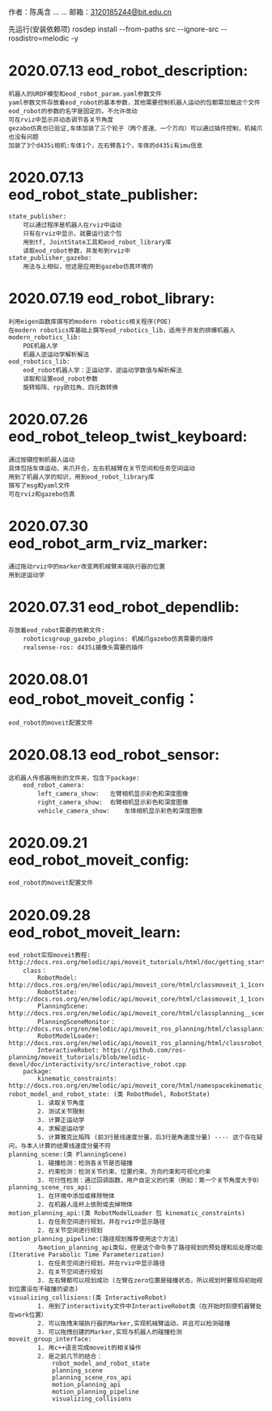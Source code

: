 
作者：陈禹含 ... ... 
邮箱：3120185244@bit.edu.cn

先运行(安装依赖项)
rosdep install --from-paths src --ignore-src --rosdistro=melodic -y

# 2020.07.13 eod_robot_description: 
	机器人的URDF模型和eod_robot_param.yaml参数文件
	yaml参数文件存放着eod_robot的基本参数，其他需要控制机器人运动的包都需加载这个文件
	eod_robot的参数的名字是固定的，不允许改动
	可在rviz中显示并动态调节各关节角度
	gezabo仿真也已验证,车体加装了三个轮子（两个差速、一个万向）可以通过插件控制，机械爪也没有问题
	加装了3个d435i相机:车体1个，左右臂各1个，车体的d435i有imu信息


# 2020.07.13 eod_robot_state_publisher:
	state_publisher:
		可以通过程序是机器人在rviz中运动
		只有在rviz中显示，就要运行这个包
		用到tf, JointState工具和eod_robot_library库
		读取eod_robot参数，并发布到rviz中
	state_publisher_gazebo:
		用法与上相似，但这是应用到gazebo仿真环境的
	
	

# 2020.07.19 eod_robot_library:
	利用eigen函数库撰写的modern robotics相关程序(POE)
	在modern robotics库基础上撰写eod_robotics_lib，适用于开发的排爆机器人
	modern_robotics_lib:
		POE机器人学
		机器人逆运动学解析解法
	eod_robotics_lib:
		eod_robot机器人学：正运动学，逆运动学数值与解析解法
		读取和设置eod_robot参数
		旋转矩阵、rpy欧拉角、四元数转换


# 2020.07.26 eod_robot_teleop_twist_keyboard:
	通过按键控制机器人运动
	具体包括车体运动、夹爪开合，左右机械臂在关节空间和任务空间运动
	用到了机器人学的知识，用到eod_robot_library库
	撰写了msg和yaml文件
	可在rviz和gazebo仿真


# 2020.07.30 eod_robot_arm_rviz_marker:
	通过拖动rviz中的marker改变两机械臂末端执行器的位置
	用到逆运动学


# 2020.07.31 eod_robot_dependlib:
	存放着eod_robot需要的依赖文件:
		roboticsgroup_gazebo_plugins: 机械爪gazebo仿真需要的插件
		realsense-ros: d435i摄像头需要的插件


# 2020.08.01 eod_robot_moveit_config：
	eod_robot的moveit配置文件


# 2020.08.13 eod_robot_sensor:
	这机器人传感器用到的文件夹，包含下package:
		eod_robot_camera:
			left_camera_show:	左臂相机显示彩色和深度图像
			right_camera_show:	右臂相机显示彩色和深度图像
			vehicle_camera_show:	车体相机显示彩色和深度图像

# 2020.09.21 eod_robot_moveit_config:
	eod_robot的moveit配置文件

# 2020.09.28 eod_robot_moveit_learn:
	eod_robot实现moveit教程: http://docs.ros.org/melodic/api/moveit_tutorials/html/doc/getting_started/getting_started.html
		class：
			RobotModel: http://docs.ros.org/en/melodic/api/moveit_core/html/classmoveit_1_1core_1_1RobotModel.html
			RobotState: http://docs.ros.org/en/melodic/api/moveit_core/html/classmoveit_1_1core_1_1RobotState.html
			PlanningScene: http://docs.ros.org/en/melodic/api/moveit_core/html/classplanning__scene_1_1PlanningScene.html
			PlanningSceneMonitor： http://docs.ros.org/en/melodic/api/moveit_ros_planning/html/classplanning__scene__monitor_1_1PlanningSceneMonitor.html
			RobotModelLoader: http://docs.ros.org/en/melodic/api/moveit_ros_planning/html/classrobot__model__loader_1_1RobotModelLoader.html
			InteractiveRobot: https://github.com/ros-planning/moveit_tutorials/blob/melodic-devel/doc/interactivity/src/interactive_robot.cpp
		package:
			kinematic_constraints: http://docs.ros.org/en/melodic/api/moveit_core/html/namespacekinematic__constraints.html#a88becba14be9ced36fefc7980271e132
	robot_model_and_robot_state: (类 RobotModel, RobotState)
			1. 读取关节角度
			2. 测试关节限制
			3. 计算正运动学
			4. 求解逆运动学
			5. 计算雅克比矩阵 (前3行是线速度分量，后3行是角速度分量) ---- 这个存在疑问，与本人计算的结果线速度分量不符
	planning_scene:(类 PlanningScene)
			1. 碰撞检测：检测各关节是否碰撞
			2. 约束检测：检测关节约束、位置约束、方向约束和可视化约束
			3. 可行性检测：通过回调函数，用户自定义的约束（例如：第一个关节角度大于0）
	planning_scene_ros_api:
			1. 在环境中添加或移除物体
			2. 在机器人连杆上依附或去掉物体
	motion_planning_api:(类 RobotModelLoader 包 kinematic_constraints)
			1. 在任务空间进行规划，并在rviz中显示路径
			2. 在关节空间进行规划
	motion_planning_pipeline:(路径规划推荐使用这个方法)
			与motion_planning_api类似，但是这个命令多了路径规划的预处理和后处理功能(Iterative Parabolic Time Parameterization)
			1. 在任务空间进行规划，并在rviz中显示路径
			2. 在关节空间进行规划
			3. 左右臂都可以规划成功 (左臂在zero位置是碰撞状态，所以规划时要现将初始规划位置设在不碰撞的姿态)
	visualizing_collisions:(类 InteractiveRobot)
			1. 用到了interactivity文件中InteractiveRobot类（在开始时刻使机器臂处在work位置）
			2. 可以拖拽末端执行器的Marker,实现机械臂运动，并且可以检测碰撞
			3. 可以拖拽创建的Marker,实现与机器人的碰撞检测
	moveit_group_interface:
			1. 用c++语言完成moveit的相关操作
			2. 是之前几节的结合：
				robot_model_and_robot_state
				planning_scene
				planning_scene_ros_api
				motion_planning_api
				motion_planning_pipeline
				visualizing_collisions
			

	
















